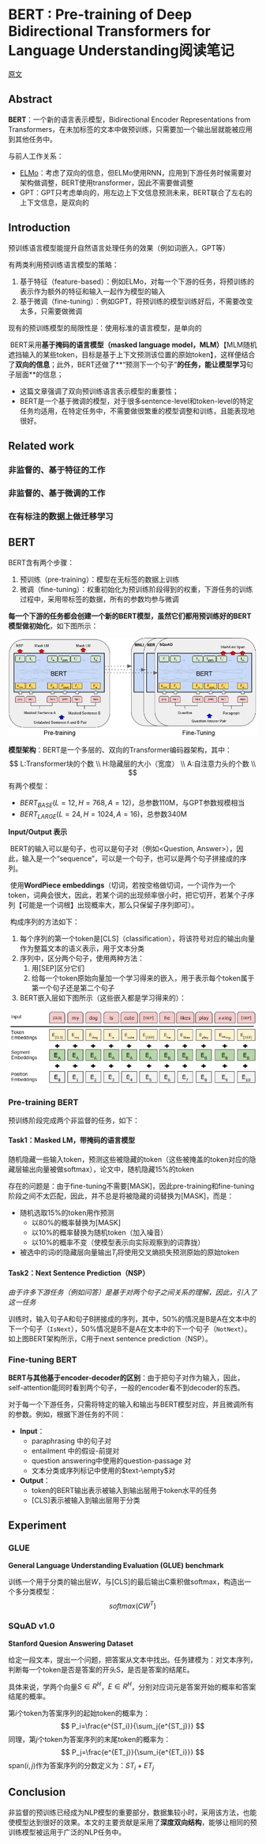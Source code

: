 # BERT : Pre-training of Deep Bidirectional Transformers for Language Understanding阅读笔记

[原文](https://arxiv.org/abs/1810.04805 )

## Abstract

**BERT**：一个新的语言表示模型，Bidirectional Encoder Representations from Transformers，在未加标签的文本中做预训练，只需要加一个输出层就能被应用到其他任务中。

与前人工作关系：

- [ELMo](https://arxiv.org/pdf/1802.05365)：考虑了双向的信息，但ELMo使用RNN，应用到下游任务时候需要对架构做调整，BERT使用transformer，因此不需要做调整
- GPT：GPT只考虑单向的，用左边上下文信息预测未来，BERT联合了左右的上下文信息，是双向的

## Introduction

预训练语言模型能提升自然语言处理任务的效果（例如词嵌入，GPT等）

有两类利用预训练语言模型的策略：

1. 基于特征（feature-based）：例如ELMo，对每一个下游的任务，将预训练的表示作为额外的特征和输入一起作为模型的输入
2. 基于微调（fine-tuning）：例如GPT，将预训练的模型训练好后，不需要改变太多，只需要做微调

现有的预训练模型的局限性是：使用标准的语言模型，是单向的

​	BERT采用**基于掩码的语言模型（masked language model，MLM）**【MLM随机遮挡输入的某些token，目标是基于上下文预测该位置的原始token】，这样便结合了**双向的信息**；此外，BERT还做了**“预测下一个句子”**的任务，能让模型学习**句子层面**的信息；

- 这篇文章强调了双向预训练语言表示模型的重要性；
- BERT是一个基于微调的模型，对于很多sentence-level和token-level的特定任务均适用，在特定任务中，不需要做很繁重的模型调整和训练，且能表现地很好。

## Related work

### 非监督的、基于特征的工作

### 非监督的、基于微调的工作

### 在有标注的数据上做迁移学习

## BERT

BERT含有两个步骤：

1. 预训练（pre-training）：模型在无标签的数据上训练
2. 微调（fine-tuning）：权重初始化为预训练阶段得到的权重，下游任务的训练过程中，采用带标签的数据，所有的参数均参与微调

**每一个下游的任务都会创建一个新的BERT模型，虽然它们都用预训练好的BERT模型做初始化**，如下图所示：

![1664723017912](./fig/1664723017912.png)

**模型架构**：BERT是一个多层的、双向的Transformer编码器架构，其中：
$$
L:Transformer块的个数	\\
H:隐藏层的大小（宽度）	\\
A:自注意力头的个数	\\
$$
有两个模型：

- $BERT_{BASE}(L=12,H=768,A=12)$，总参数110M，与GPT参数规模相当
- $BERT_{LARGE}(L=24,H=1024,A=16)$，总参数340M

**Input/Output 表示**

​	BERT的输入可以是句子，也可以是句子对（例如<Question, Answer>），因此，输入是一个“sequence”，可以是一个句子，也可以是两个句子拼接成的序列。

​	使用**WordPiece embeddings**（切词，若按空格做切词，一个词作为一个token，词典会很大，因此，若某个词的出现频率很小时，把它切开，若某个子序列【可能是一个词根】出现概率大，那么只保留子序列即可）。

​	构成序列的方法如下：

1. 每个序列的第一个token是[CLS]（classification），将该符号对应的输出向量作为整篇文本的语义表示，用于文本分类
2. 序列中，区分两个句子，使用两种方法：
   1. 用[SEP]区分它们
   2. 给每一个token原始向量加一个学习得来的嵌入，用于表示每个token属于第一个句子还是第二个句子
3. BERT嵌入层如下图所示（这些嵌入都是学习得来的）：

![1664768100770](./fig/1664768100770.png)

### Pre-training BERT

预训练阶段完成两个非监督的任务，如下：

#### Task1：Masked LM，带掩码的语言模型

​	随机隐藏一些输入token，预测这些被隐藏的token（这些被掩盖的token对应的隐藏层输出向量被做softmax），论文中，随机隐藏15%的token

​	存在的问题是：由于fine-tuning不需要[MASK]，因此pre-training和fine-tuning阶段之间不太匹配，因此，并不总是将被隐藏的词替换为[MASK]，而是：

- 随机选取15%的token用作预测
  - 以80%的概率替换为[MASK]
  - 以10%的概率替换为随机token（加入噪音）
  - 以10%的概率不变（使模型表示向实际观察到的词靠拢）
- 被选中的词$i$的隐藏层向量输出$T_i$将使用交叉熵损失预测原始的原始token

#### Task2：Next Sentence Prediction（NSP）

*由于许多下游任务（例如问答）是基于对两个句子之间关系的理解，因此，引入了这一任务*

​	训练时，输入句子A和句子B拼接成的序列，其中，50%的情况是B是A在文本中的下一个句子（`IsNext`），50%情况是B不是A在文本中的下一个句子（`NotNext`）。如上图BERT架构所示，C用于next sentence prediction（NSP）。

### Fine-tuning BERT

​	**BERT与其他基于encoder-decoder的区别**：由于把句子对作为输入，因此，self-attention能同时看到两个句子，一般的encoder看不到decoder的东西。

​	对于每一个下游任务，只需将特定的输入和输出与BERT模型对应，并且微调所有的参数。例如，根据下游任务的不同：

- **Input**：
  - paraphrasing 中的句子对 
  - entailment 中的假设-前提对
  - question answering中使用的question-passage 对
  - 文本分类或序列标记中使用的$text-\empty$对
- **Output**：
  - token的BERT输出表示被输入到输出层用于token水平的任务
  - [CLS]表示被输入到输出层用于分类

## Experiment

### GLUE

**General Language Understanding Evaluation (GLUE) benchmark**

训练一个用于分类的输出层$W$，与[CLS]的最后输出C乘积做softmax，构造出一个多分类模型：
$$
softmax(CW^T)
$$

### SQuAD v1.0

**Stanford Quesion Answering Dataset**

​	给定一段文本，提出一个问题，把答案从文本中找出。任务建模为：对文本序列，判断每一个token是否是答案的开头S，是否是答案的结尾E。

具体来说，学两个向量$S \in R^H$，$E \in R^H$，分别对应词元是答案开始的概率和答案结尾的概率。

第$i$个token为答案序列的起始token的概率为：
$$
P_i=\frac{e^{ST_i}}{\sum_j{e^{ST_j}}}
$$
同理，第$j$个token为答案序列的末尾token的概率为：
$$
P_j=\frac{e^{ET_j}}{\sum_i{e^{ET_i}}}
$$
span$(i,j)$作为答案序列的分数定义为：$ST_i+ET_j$

## Conclusion

​	非监督的预训练已经成为NLP模型的重要部分，数据集较小时，采用该方法，也能使模型达到很好的效果。本文的主要贡献是采用了**深度双向结构**，能够让相同的预训练模型被运用于广泛的NLP任务中。
